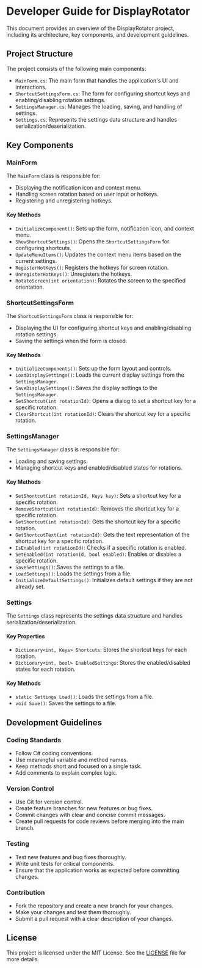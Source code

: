 # Developer Guide for DisplayRotator

This document provides an overview of the DisplayRotator project, including its architecture, key components, and development guidelines.

## Project Structure

The project consists of the following main components:

- `MainForm.cs`: The main form that handles the application's UI and interactions.
- `ShortcutSettingsForm.cs`: The form for configuring shortcut keys and enabling/disabling rotation settings.
- `SettingsManager.cs`: Manages the loading, saving, and handling of settings.
- `Settings.cs`: Represents the settings data structure and handles serialization/deserialization.

## Key Components

### MainForm

The `MainForm` class is responsible for:

- Displaying the notification icon and context menu.
- Handling screen rotation based on user input or hotkeys.
- Registering and unregistering hotkeys.

#### Key Methods

- `InitializeComponent()`: Sets up the form, notification icon, and context menu.
- `ShowShortcutSettings()`: Opens the `ShortcutSettingsForm` for configuring shortcuts.
- `UpdateMenuItems()`: Updates the context menu items based on the current settings.
- `RegisterHotKeys()`: Registers the hotkeys for screen rotation.
- `UnregisterHotKeys()`: Unregisters the hotkeys.
- `RotateScreen(int orientation)`: Rotates the screen to the specified orientation.

### ShortcutSettingsForm

The `ShortcutSettingsForm` class is responsible for:

- Displaying the UI for configuring shortcut keys and enabling/disabling rotation settings.
- Saving the settings when the form is closed.

#### Key Methods

- `InitializeComponents()`: Sets up the form layout and controls.
- `LoadDisplaySettings()`: Loads the current display settings from the `SettingsManager`.
- `SaveDisplaySettings()`: Saves the display settings to the `SettingsManager`.
- `SetShortcut(int rotationId)`: Opens a dialog to set a shortcut key for a specific rotation.
- `ClearShortcut(int rotationId)`: Clears the shortcut key for a specific rotation.

### SettingsManager

The `SettingsManager` class is responsible for:

- Loading and saving settings.
- Managing shortcut keys and enabled/disabled states for rotations.

#### Key Methods

- `SetShortcut(int rotationId, Keys key)`: Sets a shortcut key for a specific rotation.
- `RemoveShortcut(int rotationId)`: Removes the shortcut key for a specific rotation.
- `GetShortcut(int rotationId)`: Gets the shortcut key for a specific rotation.
- `GetShortcutText(int rotationId)`: Gets the text representation of the shortcut key for a specific rotation.
- `IsEnabled(int rotationId)`: Checks if a specific rotation is enabled.
- `SetEnabled(int rotationId, bool enabled)`: Enables or disables a specific rotation.
- `SaveSettings()`: Saves the settings to a file.
- `LoadSettings()`: Loads the settings from a file.
- `InitializeDefaultSettings()`: Initializes default settings if they are not already set.

### Settings

The `Settings` class represents the settings data structure and handles serialization/deserialization.

#### Key Properties

- `Dictionary<int, Keys> Shortcuts`: Stores the shortcut keys for each rotation.
- `Dictionary<int, bool> EnabledSettings`: Stores the enabled/disabled states for each rotation.

#### Key Methods

- `static Settings Load()`: Loads the settings from a file.
- `void Save()`: Saves the settings to a file.

## Development Guidelines

### Coding Standards

- Follow C# coding conventions.
- Use meaningful variable and method names.
- Keep methods short and focused on a single task.
- Add comments to explain complex logic.

### Version Control

- Use Git for version control.
- Create feature branches for new features or bug fixes.
- Commit changes with clear and concise commit messages.
- Create pull requests for code reviews before merging into the main branch.

### Testing

- Test new features and bug fixes thoroughly.
- Write unit tests for critical components.
- Ensure that the application works as expected before committing changes.

### Contribution

- Fork the repository and create a new branch for your changes.
- Make your changes and test them thoroughly.
- Submit a pull request with a clear description of your changes.

## License

This project is licensed under the MIT License. See the [LICENSE](LICENSE) file for more details.
